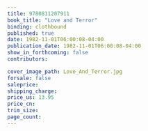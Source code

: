 ```yaml
---
title: 9780811207911
book_title: "Love and Terror"
binding: clothbound
published: true
date: 1982-11-01T06:00:08-04:00
publication_date: 1982-11-01T06:00:08-04:00
show_in_forthcoming: false
contributors:

cover_image_path: Love_And_Terror.jpg
forsale: false
saleprice:
shipping_charge:
price_us: 13.95
price_cn:
trim_size:
page_count:
---
```


